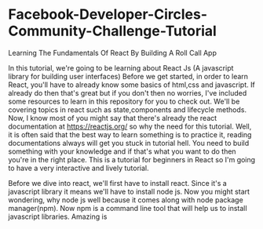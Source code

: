 # Facebook-Developer-Circles-Community-Challenge-Tutorial

Learning The Fundamentals Of React By Building A Roll Call App

In this tutorial, we're going to be learning about React Js (A javascript library for building user interfaces)
Before we get started, in order to learn React, you'll have to already know some basics of html,css and javascript.
If already do then that's great but if you don't then no worries, I've included some resources to learn in this repository 
for you to check out. We'll be covering topics in react such as state,components and lifecycle methods. Now, I know
most of you might say that there's already the react documentation at https://reactjs.org/ so why the need for this tutorial.
Well, it is often said that the best way to learn something is to practice it, reading documentations always will get you stuck in 
tutorial hell. You need to build something with your knowledge and if that's what you want to do then you're in the right place.
This is a tutorial for beginners in React so I'm going to have a very interactive and lively tutorial.

Before we dive into react, we'll first have to install react. Since it's a javascript library it means we'll have to
install node js. Now you might start wondering, why node js well because it comes along with node package manager(npm). Now 
npm is a command line tool that will help us to install javascript libraries. Amazing is
